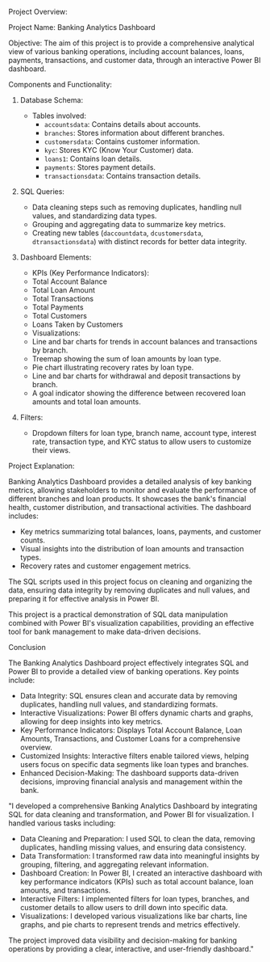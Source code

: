 Project Overview:

Project Name: Banking Analytics Dashboard

Objective: 
The aim of this project is to provide a comprehensive analytical view of various banking operations, including account balances, loans, payments, transactions, and customer data, through an interactive Power BI dashboard. 

Components and Functionality:

1. Database Schema:
   - Tables involved:
     - `accountsdata`: Contains details about accounts.
     - `branches`: Stores information about different branches.
     - `customersdata`: Contains customer information.
     - `kyc`: Stores KYC (Know Your Customer) data.
     - `loans1`: Contains loan details.
     - `payments`: Stores payment details.
     - `transactionsdata`: Contains transaction details.

2. SQL Queries:
   - Data cleaning steps such as removing duplicates, handling null values, and standardizing data types.
   - Grouping and aggregating data to summarize key metrics.
   - Creating new tables (`daccountdata`, `dcustomersdata`, `dtransactionsdata`) with distinct records for better data integrity.

3. Dashboard Elements:
     - KPIs (Key Performance Indicators):
     - Total Account Balance
     - Total Loan Amount
     - Total Transactions
     - Total Payments
     - Total Customers
     - Loans Taken by Customers
     - Visualizations:
     - Line and bar charts for trends in account balances and transactions by branch.
     - Treemap showing the sum of loan amounts by loan type.
     - Pie chart illustrating recovery rates by loan type.
     - Line and bar charts for withdrawal and deposit transactions by branch.
     - A goal indicator showing the difference between recovered loan amounts and total loan amounts.

4. Filters:
   - Dropdown filters for loan type, branch name, account type, interest rate, transaction type, and KYC status to allow users to customize their views.

Project Explanation:

Banking Analytics Dashboard provides a detailed analysis of key banking metrics, allowing stakeholders to monitor and evaluate the performance of different branches and loan products. It showcases the bank's financial health, customer distribution, and transactional activities. The dashboard includes:
- Key metrics summarizing total balances, loans, payments, and customer counts.
- Visual insights into the distribution of loan amounts and transaction types.
- Recovery rates and customer engagement metrics.

The SQL scripts used in this project focus on cleaning and organizing the data, ensuring data integrity by removing duplicates and null values, and preparing it for effective analysis in Power BI.

This project is a practical demonstration of SQL data manipulation combined with Power BI's visualization capabilities, providing an effective tool for bank management to make data-driven decisions.

Conclusion

The Banking Analytics Dashboard project effectively integrates SQL and Power BI to provide a detailed view of banking operations. Key points include:

- Data Integrity: SQL ensures clean and accurate data by removing duplicates, handling null values, and standardizing formats.
- Interactive Visualizations: Power BI offers dynamic charts and graphs, allowing for deep insights into key metrics.
- Key Performance Indicators: Displays Total Account Balance, Loan Amounts, Transactions, and Customer Loans for a comprehensive overview.
- Customized Insights: Interactive filters enable tailored views, helping users focus on specific data segments like loan types and branches.
- Enhanced Decision-Making: The dashboard supports data-driven decisions, improving financial analysis and management within the bank.

 
"I developed a comprehensive Banking Analytics Dashboard by integrating SQL for data cleaning and transformation, and Power BI for visualization. I handled various tasks including:

- Data Cleaning and Preparation: I used SQL to clean the data, removing duplicates, handling missing values, and ensuring data consistency.
- Data Transformation: I transformed raw data into meaningful insights by grouping, filtering, and aggregating relevant information.
- Dashboard Creation: In Power BI, I created an interactive dashboard with key performance indicators (KPIs) such as total account balance, loan amounts, and transactions.
- Interactive Filters: I implemented filters for loan types, branches, and customer details to allow users to drill down into specific data.
- Visualizations: I developed various visualizations like bar charts, line graphs, and pie charts to represent trends and metrics effectively.

The project improved data visibility and decision-making for banking operations by providing a clear, interactive, and user-friendly dashboard."
